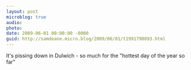 ```yaml
---
layout: post
microblog: true
audio: 
photo: 
date: 2009-06-01 00:00:00 -0000
guid: http://samdeane.micro.blog/2009/06/01/t1991798093.html
---
```

It's pissing down in Dulwich - so much for the "hottest day of the year so far"
